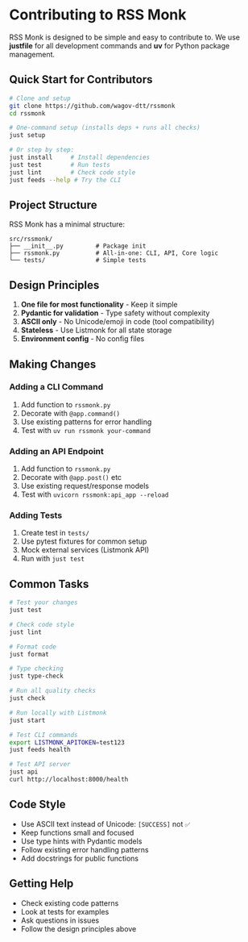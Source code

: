 # Contributing to RSS Monk

RSS Monk is designed to be simple and easy to contribute to. We use **justfile** for all development commands and **uv** for Python package management.

## Quick Start for Contributors

```bash
# Clone and setup
git clone https://github.com/wagov-dtt/rssmonk
cd rssmonk

# One-command setup (installs deps + runs all checks)
just setup

# Or step by step:
just install     # Install dependencies
just test        # Run tests
just lint        # Check code style
just feeds --help # Try the CLI
```

## Project Structure

RSS Monk has a minimal structure:

```
src/rssmonk/
├── __init__.py         # Package init
├── rssmonk.py          # All-in-one: CLI, API, Core logic
└── tests/              # Simple tests
```

## Design Principles

1. **One file for most functionality** - Keep it simple
2. **Pydantic for validation** - Type safety without complexity  
3. **ASCII only** - No Unicode/emoji in code (tool compatibility)
4. **Stateless** - Use Listmonk for all state storage
5. **Environment config** - No config files

## Making Changes

### Adding a CLI Command
1. Add function to `rssmonk.py` 
2. Decorate with `@app.command()`
3. Use existing patterns for error handling
4. Test with `uv run rssmonk your-command`

### Adding an API Endpoint  
1. Add function to `rssmonk.py`
2. Decorate with `@app.post()` etc
3. Use existing request/response models
4. Test with `uvicorn rssmonk:api_app --reload`

### Adding Tests
1. Create test in `tests/`
2. Use pytest fixtures for common setup
3. Mock external services (Listmonk API)
4. Run with `just test`

## Common Tasks

```bash
# Test your changes
just test

# Check code style  
just lint

# Format code
just format

# Type checking
just type-check

# Run all quality checks
just check

# Run locally with Listmonk
just start

# Test CLI commands
export LISTMONK_APITOKEN=test123
just feeds health

# Test API server
just api
curl http://localhost:8000/health
```

## Code Style

- Use ASCII text instead of Unicode: `[SUCCESS]` not `✅`
- Keep functions small and focused
- Use type hints with Pydantic models
- Follow existing error handling patterns
- Add docstrings for public functions

## Getting Help

- Check existing code patterns
- Look at tests for examples  
- Ask questions in issues
- Follow the design principles above
